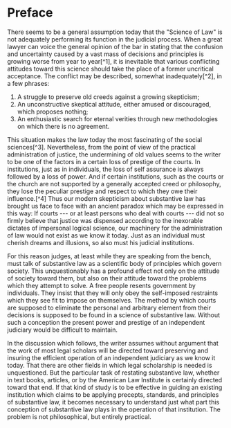 # Preface

There seems to be a general assumption today that the "Science of Law"
is not adequately performing its function in the judicial process. When
a great lawyer can voice the general opinion of the bar in stating that
the confusion and uncertainty caused by a vast mass of decisions and
principles is growing worse from year to year[^1], it is inevitable
that various conflicting attitudes toward this science should take the
place of a former uncritical acceptance. The conflict may be described,
somewhat inadequately[^2], in a few phrases:

1. A struggle to preserve old creeds against a growing skepticism;
2. An unconstructive skeptical attitude, either amused or discouraged,
    which proposes nothing;
3. An enthusiastic search for eternal verities through new
    methodologies on which there is no agreement.

This situation makes the law today the most fascinating of the social
sciences[^3]. Nevertheless, from the point of view of the practical
administration of justice, the undermining of old values seems to the
writer to be one of the factors in a certain loss of prestige of the
courts. In institutions, just as in individuals, the loss of self
assurance is always followed by a loss of power. And if certain
institutions, such as the courts or the church are not supported by a
generally accepted creed or philosophy, they lose the peculiar prestige
and respect to which they owe their influence.[^4] Thus our modern
skepticism about substantive law has brought us face to face with an
ancient paradox which may be expressed in this way: If courts --- or at
least persons who deal with courts --- did not so firmly believe that
justice was dispensed according to the inexorable dictates of impersonal
logical science, our machinery for the administration of law would not
exist as we know it today. Just as an individual must cherish dreams and
illusions, so also must his judicial institutions.

For this reason judges, at least while they are speaking from the bench,
must talk of substantive law as a scientific body of principles which
govern society. This unquestionably has a profound effect not only on
the attitude of society toward them, but also on their attitude toward
the problems which they attempt to solve. A free people resents
government by individuals. They insist that they will only obey the
self-imposed restraints which they see fit to impose on themselves. The
method by which courts are supposed to eliminate the personal and
arbitrary element from their decisions is supposed to be found in a
science of substantive law. Without such a conception the present power
and prestige of an independent judiciary would be difficult to maintain.

In the discussion which follows, the writer assumes without argument
that the work of most legal scholars will be directed toward preserving
and insuring the efficient operation of an independent judiciary as we
know it today. That there are other fields in which legal scholarship is
needed is unquestioned. But the particular task of restating substantive
law, whether in text books, articles, or by the American Law Institute
is certainly directed toward that end. If that kind of study is to be
effective in guiding an existing institution which claims to be applying
precepts, standards, and principles of substantive law, it becomes
necessary to understand just what part this conception of substantive
law plays in the operation of that institution. The problem is not
philosophical, but entirely practical.
